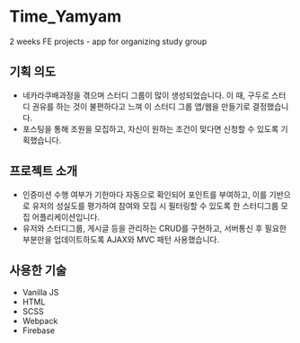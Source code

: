 # Time_Yamyam
2 weeks FE projects - app for organizing study group

## 기획 의도
- 네카라쿠배과정을 겪으며 스터디 그룹이 많이 생성되었습니다. 이 때, 구두로 스터디 권유를 하는 것이 불편하다고 느껴 이 스터디 그룹 앱/웹을 만들기로 결정했습니다. 
- 포스팅을 통해 조원을 모집하고, 자신이 원하는 조건이 맞다면 신청할 수 있도록 기획했습니다. 

## 프로젝트 소개
- 인증미션 수행 여부가 기한마다 자동으로 확인되어 포인트를 부여하고, 이를 기반으로 유저의 성실도를 평가하여 참여와 모집 시 필터링할 수 있도록 한 스터디그룹 모집 어플리케이션입니다.
- 유저와 스터디그룹, 게시글 등을 관리하는 CRUD를 구현하고, 서버통신 후 필요한 부분만을 업데이트하도록 AJAX와 MVC 패턴 사용했습니다.

## 사용한 기술
- Vanilla JS
- HTML
- SCSS
- Webpack
- Firebase
